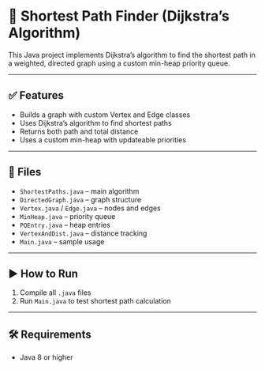 # 📍 Shortest Path Finder (Dijkstra’s Algorithm)

This Java project implements Dijkstra’s algorithm to find the shortest path in a weighted, directed graph using a custom min-heap priority queue.

---

## ✅ Features

- Builds a graph with custom Vertex and Edge classes
- Uses Dijkstra’s algorithm to find shortest paths
- Returns both path and total distance
- Uses a custom min-heap with updateable priorities

---

## 📁 Files

- `ShortestPaths.java` – main algorithm
- `DirectedGraph.java` – graph structure
- `Vertex.java` / `Edge.java` – nodes and edges
- `MinHeap.java` – priority queue
- `PQEntry.java` – heap entries
- `VertexAndDist.java` – distance tracking
- `Main.java` – sample usage

---

## ▶️ How to Run

1. Compile all `.java` files
2. Run `Main.java` to test shortest path calculation

---

## 🛠 Requirements

- Java 8 or higher
